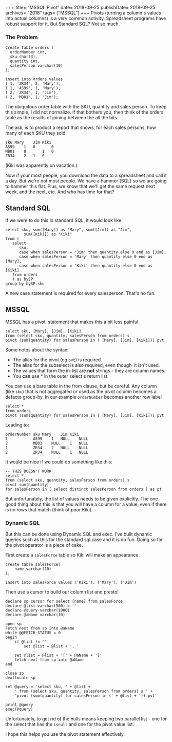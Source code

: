 +++
title= "MSSQL Pivot"
date= 2018-09-25
publishDate= 2018-09-25
archives= "2018"
tags= ["MSSQL"]
+++
Pivots (turning a column's values into actual columns) is a very common activity. Spreadsheet programs have robust support for it. But Standard SQL? Not so much.

### The Problem

```
Create Table orders (
  orderNumber int,
  sku char(3),
  quantity int,
  salesPerson varchar(10)
);

insert into orders values
( 1, 'ZR34', 2, 'Mary'),
( 1, 'AS99', 1, 'Mary'),
( 2, 'ZR34', 1, 'Jim'),
( 2, 'MB01', 1, 'Jim');
```

The ubiquitous order table with the SKU, quantity and sales person. To keep this simple, I did not normalize. If that bothers you, then think of the orders table as the results of joining between the all the bits.

The ask, is to product a report that shows, for each sales persons, how many of each SKU they sold.

```
sku	Mary	Jim	Kiki
AS99	1	0       0
MB01	0       1	0
ZR34	2	1	0
```

(Kiki was apparently on vacation.)

Now if your most people, you download the data to a spreadsheet and call it a day. But we're not most people. We have a hammer (SQL) so we are going to hammer this flat. Plus, we know that we'll get the same request next week, and the next, etc. And who has time for that?

## Standard SQL

If we were to do this in standard SQL, it would look like:

```
select sku, sum([Mary]) as "Mary", sum([Jim]) as "Jim",
        sum([Kiki]) as "Kiki"
from (
   select
      sku,
      case when salesPerson = 'Jim' then quantity else 0 end as [Jim],
      case when salesPerson = 'Mary' then quantity else 0 end as [Mary],
      case when salesPerson = 'Kiki' then quantity else 0 end as [Kiki]
   from orders
   ) as bySP
group by bySP.sku
```

A new case statement is required for every salesperson. That's no fun.

## MSSQL

MSSQL has a pivot  statement that makes this a bit less painful

```
select sku, [Mary], [Jim], [Kiki]
from (select sku, quantity, salesPerson from orders) s
pivot (sum(quantity) for salesPerson in ( [Mary], [Jim], [Kiki])) pvt
```

Some notes about the syntax:

* The alias for the pivot (eg `pvt`) is required.
* The alias for the subselect is also required, even though  it isn't used.
* The values that form the in-list are **not** strings - they are column names.
* You **can** use * in the outer select's return list.

You can use a bare table in the from clause, but be careful. Any column (like `sku`) that is not aggregated or used as the pivot column becomes a defacto group-by. In our example `orderNumber` becomes another row label

```
select *
from orders
pivot (sum(quantity) for salesPerson in ( [Mary], [Jim], [Kiki])) pvt
```

Leading to:

```
orderNumber	sku	Mary	Jim	Kiki
1	        AS99	1	NULL	NULL
2	        MB01	NULL	1	NULL
1	        ZR34	2	NULL	NULL
2	        ZR34	NULL	1	NULL
```

It would be nice if we could do something like this:

```
-- THIS DOESN'T WORK
select *
from (select sku, quantity, salesPerson from orders) s
pivot sum(quantity)
for salesPerson in ( select distinct salesPerson from orders ) as pt
```

But unfortunately, the list of values needs to be given explicitly. The one good thing about this is that you will have a column for a value, even if there is no rows that match (think of poor Kiki).

### Dynamic SQL

But this can be done using Dynamic SQL and exec. I've built dynamic queries such as this for the standard sql case and it is no fun. Doing so for the pivot operator is a piece of cake.

First create a `salesForce` table so Kiki will make an appearance.

```
create table salesForce(
	name varchar(10)
);

insert into salesForce values ('Kiki'), ('Mary'), ('Jim')
```

Then use a cursor to build our column list and presto!

```
declare sp cursor for select [name] from salesForce
declare @list varchar(500) = ''
declare @query varchar(1000)
declare @aName varchar(10)

open sp
Fetch next from sp into @aName
while @@FETCH_STATUS = 0
begin
	if @list != ''
		set @list = @list + ', '

	set @list = @list + '[' + @aName + ']'
	fetch next from sp into @aName
end

close sp
deallocate sp

set @query = 'select sku, ' + @list +
	' from (select sku, quantity, salesPerson from orders) s ' +
	'pivot (sum(quantity) for salesPerson in (' + @list + ')) pvt'

print @query
exec(@query)
```

Unfortunately, to get rid of the nulls means keeping two parallel list - one for the select that has the `isnull` and one for the pivot value list.

I hope this helps you use the pivot statement effectively.
